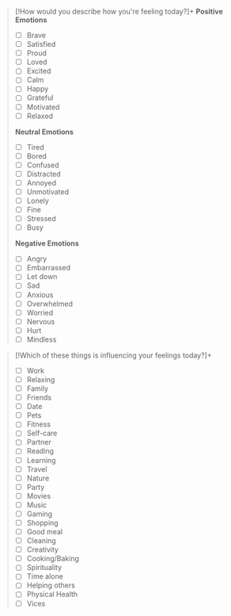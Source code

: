 > [!How would you describe how you're feeling today?]+
> **Positive Emotions**
> - [ ] Brave
> - [ ] Satisfied
> - [ ] Proud
> - [ ] Loved
> - [ ] Excited
> - [ ] Calm
> - [ ] Happy
> - [ ] Grateful
> - [ ] Motivated
> - [ ] Relaxed
>
> **Neutral Emotions**
> - [ ] Tired
> - [ ] Bored
> - [ ] Confused
> - [ ] Distracted
> - [ ] Annoyed
> - [ ] Unmotivated
> - [ ] Lonely
> - [ ] Fine
> - [ ] Stressed
> - [ ] Busy
>
> **Negative Emotions**
> - [ ] Angry
> - [ ] Embarrassed
> - [ ] Let down
> - [ ] Sad
> - [ ] Anxious
> - [ ] Overwhelmed
> - [ ] Worried
> - [ ] Nervous
> - [ ] Hurt
> - [ ] Mindless

> [!Which of these things is influencing your feelings today?]+
> - [ ] Work
> - [ ] Relaxing
> - [ ] Family
> - [ ] Friends
> - [ ] Date
> - [ ] Pets
> - [ ] Fitness
> - [ ] Self-care
> - [ ] Partner
> - [ ] Reading
> - [ ] Learning
> - [ ] Travel
> - [ ] Nature
> - [ ] Party
> - [ ] Movies
> - [ ] Music
> - [ ] Gaming
> - [ ] Shopping
> - [ ] Good meal
> - [ ] Cleaning
> - [ ] Creativity
> - [ ] Cooking/Baking
> - [ ] Spirituality
> - [ ] Time alone
> - [ ] Helping others
> - [ ] Physical Health
> - [ ] Vices
